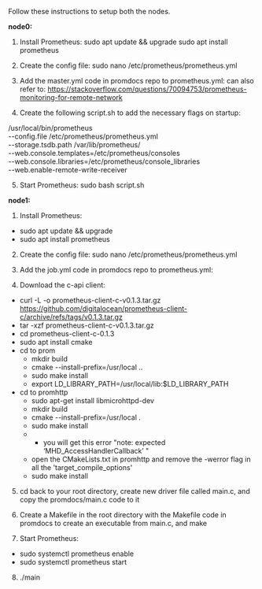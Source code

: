 Follow these instructions to setup both the nodes.

**node0:**

1. Install Prometheus:
sudo apt update && upgrade
sudo apt install prometheus

2. Create the config file: sudo nano /etc/prometheus/prometheus.yml

3. Add the master.yml code in promdocs repo to prometheus.yml:
can also refer to: https://stackoverflow.com/questions/70094753/prometheus-monitoring-for-remote-network 

4. Create the following script.sh to add the necessary flags on startup:

/usr/local/bin/prometheus \
 --config.file /etc/prometheus/prometheus.yml \
 --storage.tsdb.path /var/lib/prometheus/ \
 --web.console.templates=/etc/prometheus/consoles \
 --web.console.libraries=/etc/prometheus/console_libraries \
 --web.enable-remote-write-receiver

5. Start Prometheus: sudo bash script.sh 

**node1:**

1. Install Prometheus:
- sudo apt update && upgrade
- sudo apt install prometheus

2. Create the config file: sudo nano /etc/prometheus/prometheus.yml

3. Add the job.yml code in promdocs repo to prometheus.yml:

4. Download the c-api client:
- curl -L -o prometheus-client-c-v0.1.3.tar.gz https://github.com/digitalocean/prometheus-client-c/archive/refs/tags/v0.1.3.tar.gz
- tar -xzf prometheus-client-c-v0.1.3.tar.gz
- cd prometheus-client-c-0.1.3
- sudo apt install cmake
- cd to prom
  - mkdir build
  - cmake --install-prefix=/usr/local ..
  - sudo make install
  - export LD_LIBRARY_PATH=/usr/local/lib:$LD_LIBRARY_PATH
- cd to promhttp
  - sudo apt-get install libmicrohttpd-dev
  - mkdir build
  - cmake --install-prefix=/usr/local .
  - sudo make install
  - * you will get this error "note: expected ‘MHD_AccessHandlerCallback’ "
  - open the CMakeLists.txt in promhttp and remove the -werror flag in all the 'target_compile_options'
  - sudo make install

5. cd back to your root directory, create new driver file called main.c, and copy the promdocs/main.c code to it

6. Create a Makefile in the root directory with the Makefile code in promdocs to create an executable from main.c, and make

7. Start Prometheus:
- sudo systemctl prometheus enable 
- sudo systemctl prometheus start

8. ./main

